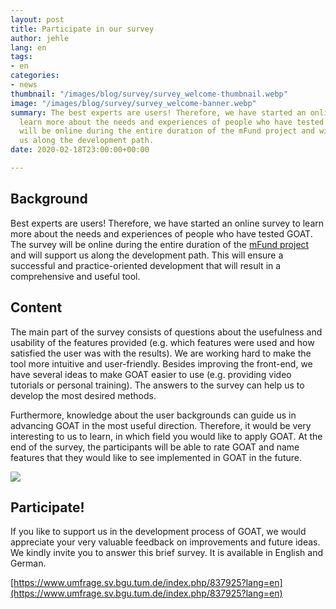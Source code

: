 ```yaml
---
layout: post
title: Participate in our survey
author: jehle
lang: en
tags:
- en
categories:
- news
thumbnail: "/images/blog/survey/survey_welcome-thumbnail.webp"
image: "/images/blog/survey/survey_welcome-banner.webp"
summary: The best experts are users! Therefore, we have started an online survey to
  learn more about the needs and experiences of people who have tested GOAT. The survey
  will be online during the entire duration of the mFund project and will support
  us along the development path.
date: 2020-02-18T23:00:00+00:00

---
```

## Background

Best experts are users! Therefore, we have started an online survey to learn more about the needs and experiences of people who have tested GOAT. The survey will be online during the entire duration of the [mFund project](../../../../2020/01/07/mFund/) and will support us along the development path. This will ensure a successful and practice-oriented development that will result in a comprehensive and useful tool.

## Content

The main part of the survey consists of questions about the usefulness and usability of the features provided (e.g. which features were used and how satisfied the user was with the results). We are working hard to make the tool more intuitive and user-friendly. Besides improving the front-end, we have several ideas to make GOAT easier to use (e.g. providing video tutorials or personal training). The answers to the survey can help us to develop the most desired methods.

Furthermore, knowledge about the user backgrounds can guide us in advancing GOAT in the most useful direction. Therefore, it would be very interesting to us to learn, in which field you would like to apply GOAT. At the end of the survey, the participants will be able to rate GOAT and name features that they would like to see implemented in GOAT in the future.

![](/images/blog/survey/survey_welcome.png)

## Participate!

If you like to support us in the development process of GOAT, we would appreciate your very valuable feedback on improvements and future ideas. We kindly invite you to answer this brief survey. It is available in English and German.

[https://www.umfrage.sv.bgu.tum.de/index.php/837925?lang=en](https://www.umfrage.sv.bgu.tum.de/index.php/837925?lang=en)